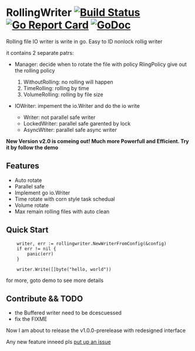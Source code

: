 # RollingWriter [![Build Status](https://travis-ci.org/arthurkiller/rollingWriter.svg?branch=master)](https://travis-ci.org/arthurkiller/rollingWriter) [![Go Report Card](https://goreportcard.com/badge/github.com/arthurkiller/rollingwriter)](https://goreportcard.com/report/github.com/arthurkiller/rollingwriter) [![GoDoc](https://godoc.org/github.com/arthurkiller/rollingWriter?status.svg)](https://godoc.org/github.com/arthurkiller/rollingWriter)
Rolling file IO writer is write in go. Easy to ID nonlock rollig writer

it contains 2 separate patrs:
* Manager: decide when to rotate the file with policy
    RlingPolicy give out the rolling policy
    1. WithoutRolling: no rolling will happen
    2. TimeRolling: rolling by time
    3. VolumeRolling: rolling by file size

* IOWriter: impement the io.Writer and do the io write
    * Writer: not parallel safe writer
    * LockedWriter: parallel safe garented by lock
    * AsyncWtiter: parallel safe async writer

__New Version v2.0 is comeing out! Much more Powerfull and Efficient. Try it by follow the demo__

## Features
* Auto rotate
* Parallel safe
* Implement go io.Writer
* Time rotate with corn style task schedual
* Volume rotate
* Max remain rolling files with auto clean

## Quick Start
```golang
	writer, err := rollingwriter.NewWriterFromConfig(&config)
	if err != nil {
		panic(err)
	}

	writer.Write([]byte("hello, world"))
```
for more, goto demo to see more details

## Contribute && TODO
* the Buffered writer need to be dcescuessed
* fix the FIXME

Now I am about to release the v1.0.0-prerelease with redesigned interface

Any new feature inneed pls [put up an issue](https://github.com/arthurkiller/rollingWriter/issues/new)
